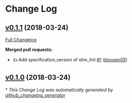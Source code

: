 # Change Log

## [v0.1.1](https://github.com/blooper05/danger-slim_lint/tree/v0.1.1) (2018-03-24)
[Full Changelog](https://github.com/blooper05/danger-slim_lint/compare/v0.1.0...v0.1.1)

**Merged pull requests:**

- 👍 Add specification\_version of slim\_lint [\#1](https://github.com/blooper05/danger-slim_lint/pull/1) ([blooper05](https://github.com/blooper05))

## [v0.1.0](https://github.com/blooper05/danger-slim_lint/tree/v0.1.0) (2018-03-24)


\* *This Change Log was automatically generated by [github_changelog_generator](https://github.com/skywinder/Github-Changelog-Generator)*
